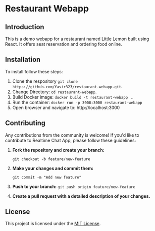 # Restaurant Webapp

## Introduction

This is a demo webapp for a restaurant named Little Lemon built using React. It offers seat reservation and ordering food online.

## Installation

To install follow these steps:

1. Clone the respository `git clone https://github.com/Yasir323/restaurant-webapp.git`.
2. Change Directory: `cd restaurant-webapp`.
3. Build Docker image: `docker build -t restaurant-webapp .`.
4. Run the container: `docker run -p 3000:3000 restaurant-webapp`
5. Open browser and navigate to: http://localhost:3000

## Contributing

Any contributions from the community is welcome! If you'd like to contribute to Realtime Chat App, please follow these guidelines:

1. **Fork the repository and create your branch:**

    `git checkout -b feature/new-feature`

2. **Make your changes and commit them:**

    `git commit -m "Add new feature"`

3. **Push to your branch:**
    `git push origin feature/new-feature`

4. **Create a pull request with a detailed description of your changes.**

## License

This project is licensed under the [MIT License](LICENSE).

